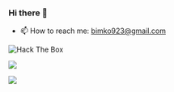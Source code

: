 ### Hi there 👋

- 📫 How to reach me: bimko923@gmail.com

<p>
  <image src="https://www.hackthebox.eu/badge/image/110070" alt="Hack The Box" style="max-width: 256px; display: inline" />
</p>
    
<p>
  <img  src="https://github-readme-stats.vercel.app/api?username=st3rv04ka&show_icons=true&theme=&count_private=true"/>
</p>

<p>
  <img  src="https://github-readme-stats.vercel.app/api/top-langs/?username=st3rv04ka&&show_icons=true"/>
</p>
